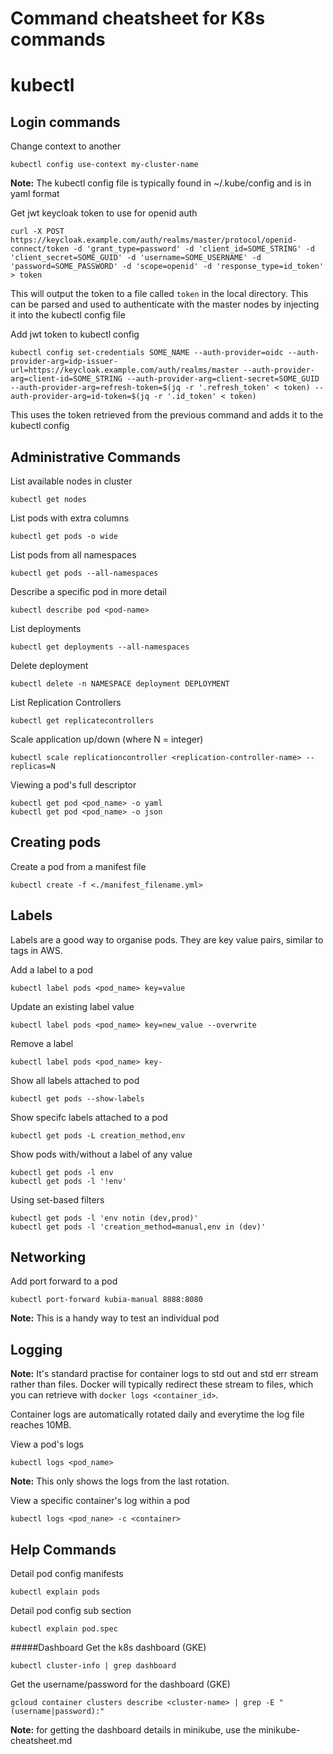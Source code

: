 # Command cheatsheet for K8s commands

# kubectl
## Login commands

Change context to another 
```buildoutcfg
kubectl config use-context my-cluster-name
```
**Note:** The kubectl config file is typically found in ~/.kube/config and is in yaml format 

Get jwt keycloak token to use for openid auth
```buildoutcfg
curl -X POST https://keycloak.example.com/auth/realms/master/protocol/openid-connect/token -d 'grant_type=password' -d 'client_id=SOME_STRING' -d 'client_secret=SOME_GUID' -d 'username=SOME_USERNAME' -d 'password=SOME_PASSWORD' -d 'scope=openid' -d 'response_type=id_token' > token
```
This will output the token to a file called `token` in the local directory. This can be parsed and used to authenticate with the master nodes by injecting it into the kubectl config file 

Add jwt token to kubectl config
```buildoutcfg
kubectl config set-credentials SOME_NAME --auth-provider=oidc --auth-provider-arg=idp-issuer-url=https://keycloak.example.com/auth/realms/master --auth-provider-arg=client-id=SOME_STRING --auth-provider-arg=client-secret=SOME_GUID --auth-provider-arg=refresh-token=$(jq -r '.refresh_token' < token) --auth-provider-arg=id-token=$(jq -r '.id_token' < token)
```
This uses the token retrieved from the previous command and adds it to the kubectl config

## Administrative Commands

List available nodes in cluster
```buildoutcfg
kubectl get nodes
```

List pods with extra columns
```buildoutcfg
kubectl get pods -o wide
```

List pods from all namespaces
```buildoutcfg
kubectl get pods --all-namespaces
```

Describe a specific pod in more detail
```buildoutcfg
kubectl describe pod <pod-name>
```

List deployments
```buildoutcfg
kubectl get deployments --all-namespaces
```

Delete deployment
```buildoutcfg
kubectl delete -n NAMESPACE deployment DEPLOYMENT
```

List Replication Controllers
```buildoutcfg
kubectl get replicatecontrollers
```

Scale application up/down (where N = integer)
```buildoutcfg
kubectl scale replicationcontroller <replication-controller-name> --replicas=N
```

Viewing a pod's full descriptor
```buildoutcfg
kubectl get pod <pod_name> -o yaml
kubectl get pod <pod_name> -o json
```

## Creating pods

Create a pod from a manifest file
```buildoutcfg
kubectl create -f <./manifest_filename.yml>
```

## Labels

Labels are a good way to organise pods. They are key value pairs, similar to tags in AWS.

Add a label to a pod
```buildoutcfg
kubectl label pods <pod_name> key=value
```

Update an existing label value
```buildoutcfg
kubectl label pods <pod_name> key=new_value --overwrite
```

Remove a label
```buildoutcfg
kubectl label pods <pod_name> key-
```

Show all labels attached to pod
```buildoutcfg
kubectl get pods --show-labels
```

Show specifc labels attached to a pod
```buildoutcfg
kubectl get pods -L creation_method,env
```

Show pods with/without a label of any value
```buildoutcfg
kubectl get pods -l env
kubectl get pods -l '!env'
```

Using set-based filters
```buildoutcfg
kubectl get pods -l 'env notin (dev,prod)'
kubectl get pods -l 'creation_method=manual,env in (dev)'
```

## Networking

Add port forward to a pod
```buildoutcfg
kubectl port-forward kubia-manual 8888:8080
```
**Note:** This is a handy way to test an individual pod

## Logging

**Note:** It's standard practise for container logs to std out and std err stream rather than files. Docker will typically redirect these stream to files, which you can retrieve with `docker logs <container_id>`.

Container logs are automatically rotated daily and everytime the log file reaches 10MB. 

View a pod's logs
```buildoutcfg
kubectl logs <pod_name>
```
**Note:** This only shows the logs from the last rotation.

View a specific container's log within a pod
```buildoutcfg
kubectl logs <pod_nane> -c <container>
```

## Help Commands

Detail pod config manifests
```buildoutcfg
kubectl explain pods
```

Detail pod config sub section
```buildoutcfg
kubectl explain pod.spec
```

#####Dashboard
Get the k8s dashboard (GKE)
```buildoutcfg
kubectl cluster-info | grep dashboard
```

Get the username/password for the dashboard (GKE)
```buildoutcfg
gcloud container clusters describe <cluster-name> | grep -E "(username|password):"
```

**Note:** for getting the dashboard details in minikube, use the minikube-cheatsheet.md
